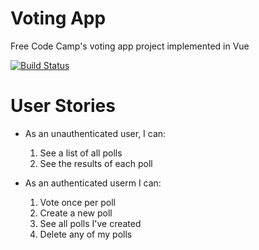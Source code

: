 # Voting App

Free Code Camp's voting app project implemented in Vue

[![Build Status](https://travis-ci.org/fiftyfivebells/vue-voting-app.svg?branch=master)](https://travis-ci.org/fiftyfivebells/vue-voting-app)

# User Stories

* As an unauthenticated user, I can:
    1. See a list of all polls
    2. See the results of each poll

* As an authenticated userm I can:
    1. Vote once per poll
    2. Create a new poll
    3. See all polls I've created
    4. Delete any of my polls